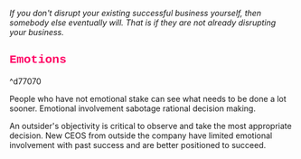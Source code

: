 *If you don't disrupt your existing successful business yourself, then somebody else eventually will. That is if they are not already disrupting your business.*



<html>
	<h2 style="font-family:courier;color:#FF0064">
		Emotions
	</h2>
</html>
^d77070



People who have not emotional stake can see what needs to be done a lot sooner. Emotional involvement sabotage rational decision making.

An outsider's objectivity is critical to observe and take the most appropriate decision. New CEOS from outside the company have limited emotional involvement with past success and are better positioned to succeed.